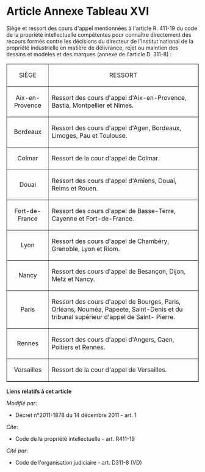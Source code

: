 # Article Annexe Tableau XVI

Siège et ressort des cours d'appel mentionnées à l'article R. 411-19 du code de la propriété intellectuelle compétentes pour
connaître directement des recours formés contre les décisions du directeur de l'Institut national de la propriété
industrielle en matière de délivrance, rejet ou maintien des dessins et modèles et des marques (annexe de l'article D.
311-8) :

<table align="center" border="1" width="720">
    <tbody>
      <tr>
        <td align="center">

SIÈGE 

</td>
        <td align="center">

RESSORT 

</td>
      </tr>
      <tr>
        <td align="center">

Aix-en-Provence 

</td>
        <td align="left">

Ressort des cours d'appel d'Aix-en-Provence, Bastia, Montpellier et Nîmes. 

</td>
      </tr>
      <tr>
        <td align="center">

Bordeaux 

</td>
        <td align="left">

Ressort des cours d'appel d'Agen, Bordeaux, Limoges, Pau et Toulouse. 

</td>
      </tr>
      <tr>
        <td align="center">

Colmar 

</td>
        <td align="left">

Ressort de la cour d'appel de Colmar. 

</td>
      </tr>
      <tr>
        <td align="center">

Douai 

</td>
        <td align="left">

Ressort des cours d'appel d'Amiens, Douai, Reims et Rouen. 

</td>
      </tr>
      <tr>
        <td align="center">

Fort-de-France 

</td>
        <td align="left">

Ressort des cours d'appel de Basse-Terre, Cayenne et Fort-de-France.

</td>
      </tr>
      <tr>
        <td align="center">

Lyon 

</td>
        <td align="left">

Ressort des cours d'appel de Chambéry, Grenoble, Lyon et Riom. 

</td>
      </tr>
      <tr>
        <td align="center">

Nancy 

</td>
        <td align="left">

Ressort des cours d'appel de Besançon, Dijon, Metz et Nancy. 

</td>
      </tr>
      <tr>
        <td align="center">

Paris 

</td>
        <td align="left">

Ressort des cours d'appel de Bourges, Paris, Orléans, Nouméa, Papeete, Saint-Denis et du tribunal supérieur d'appel de Saint-
Pierre.

</td>
      </tr>
      <tr>
        <td align="center">

Rennes 

</td>
        <td align="left">

Ressort des cours d'appel d'Angers, Caen, Poitiers et Rennes. 

</td>
      </tr>
      <tr>
        <td align="center">

Versailles 

</td>
        <td align="left">

Ressort de la cour d'appel de Versailles.

</td>
      </tr>
    </tbody>
  </table>

**Liens relatifs à cet article**

_Modifié par_:

  - Décret n°2011-1878 du 14 décembre 2011 - art. 1

_Cite_:

  - Code de la propriété intellectuelle - art. R411-19

_Cité par_:

  - Code de l'organisation judiciaire - art. D311-8 (VD)
